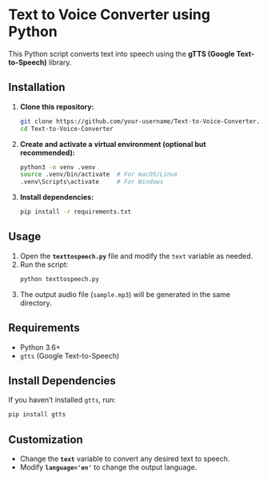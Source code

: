 # **Text to Voice Converter using Python**  

This Python script converts text into speech using the **gTTS (Google Text-to-Speech)** library.  

## **Installation**  

1. **Clone this repository:**  
   ```sh
   git clone https://github.com/your-username/Text-to-Voice-Converter.git
   cd Text-to-Voice-Converter
   ```

2. **Create and activate a virtual environment (optional but recommended):**  
   ```sh
   python3 -m venv .venv
   source .venv/bin/activate  # For macOS/Linux
   .venv\Scripts\activate     # For Windows
   ```

3. **Install dependencies:**  
   ```sh
   pip install -r requirements.txt
   ```

## **Usage**  

1. Open the **`texttospeech.py`** file and modify the `text` variable as needed.  
2. Run the script:  
   ```sh
   python texttospeech.py
   ```
3. The output audio file (`sample.mp3`) will be generated in the same directory.  

## **Requirements**  

- Python 3.6+  
- `gtts` (Google Text-to-Speech)  

## **Install Dependencies**  

If you haven’t installed `gtts`, run:  
```sh
pip install gtts
```

## **Customization**  

- Change the **`text`** variable to convert any desired text to speech.  
- Modify **`language='en'`** to change the output language.  

